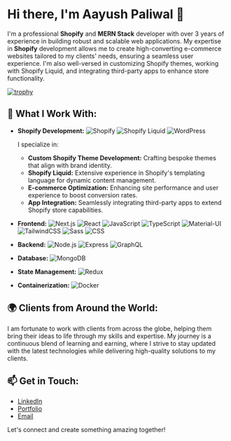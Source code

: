 # Hi there, I'm Aayush Paliwal 👋

I'm a professional **Shopify** and **MERN Stack** developer with over 3 years of experience in building robust and scalable web applications. My expertise in **Shopify** development allows me to create high-converting e-commerce websites tailored to my clients' needs, ensuring a seamless user experience. I'm also well-versed in customizing Shopify themes, working with Shopify Liquid, and integrating third-party apps to enhance store functionality.

[![trophy](https://github-profile-trophy.vercel.app/?username=aayushhhpaliwal)](https://github.com/ryo-ma/github-profile-trophy)

## 💼 What I Work With:
- **Shopify Development:**
  <img src="https://img.shields.io/badge/Shopify-7AB55C?logo=shopify&logoColor=white" alt="Shopify" />
  <img src="https://img.shields.io/badge/Shopify_Liquid-7AB55C?logo=shopify&logoColor=white" alt="Shopify Liquid" />
  <img src="https://img.shields.io/badge/WordPress-21759B?logo=wordpress&logoColor=white" alt="WordPress" />
  
  I specialize in:
  - **Custom Shopify Theme Development:** Crafting bespoke themes that align with brand identity.
  - **Shopify Liquid:** Extensive experience in Shopify's templating language for dynamic content management.
  - **E-commerce Optimization:** Enhancing site performance and user experience to boost conversion rates.
  - **App Integration:** Seamlessly integrating third-party apps to extend Shopify store capabilities.

- **Frontend:**
  <img src="https://img.shields.io/badge/Next.js-black?logo=next.js&logoColor=white" alt="Next.js" />
  <img src="https://img.shields.io/badge/React-blue?logo=react&logoColor=white" alt="React" />
  <img src="https://img.shields.io/badge/JavaScript-F7DF1E?logo=javascript&logoColor=black" alt="JavaScript" />
  <img src="https://img.shields.io/badge/TypeScript-007ACC?logo=typescript&logoColor=white" alt="TypeScript" />
  <img src="https://img.shields.io/badge/Material--UI-blue?logo=material-ui&logoColor=white" alt="Material-UI" />
  <img src="https://img.shields.io/badge/TailwindCSS-38B2AC?logo=tailwind-css&logoColor=white" alt="TailwindCSS" />
  <img src="https://img.shields.io/badge/Sass-CC6699?logo=sass&logoColor=white" alt="Sass" />
  <img src="https://img.shields.io/badge/CSS-1572B6?logo=css3&logoColor=white" alt="CSS" />

- **Backend:**
  <img src="https://img.shields.io/badge/Node.js-43853D?logo=node.js&logoColor=white" alt="Node.js" />
  <img src="https://img.shields.io/badge/Express-black?logo=express&logoColor=white" alt="Express" />
  <img src="https://img.shields.io/badge/GraphQL-E10098?logo=graphql&logoColor=white" alt="GraphQL" />

- **Database:**
  <img src="https://img.shields.io/badge/MongoDB-4EA94B?logo=mongodb&logoColor=white" alt="MongoDB" />

- **State Management:**
  <img src="https://img.shields.io/badge/Redux-764ABC?logo=redux&logoColor=white" alt="Redux" />

- **Containerization:**
  <img src="https://img.shields.io/badge/Docker-2496ED?logo=docker&logoColor=white" alt="Docker" />

## 🌍 Clients from Around the World:
I am fortunate to work with clients from across the globe, helping them bring their ideas to life through my skills and expertise. My journey is a continuous blend of learning and earning, where I strive to stay updated with the latest technologies while delivering high-quality solutions to my clients.

## 📫 Get in Touch:
- [LinkedIn](https://www.linkedin.com/in/yourprofile)
- [Portfolio](https://www.yourportfolio.com)
- [Email](mailto:youremail@example.com)

Let's connect and create something amazing together!
